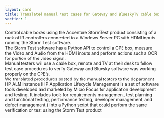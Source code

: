 ```yaml
---
layout: card
title: Translated manual test cases for Gateway and BlueskyTV cable boxes to Python scripts
section: 1
---
```

Control cable boxes using the Accenture StormTest product consisting of a rack of IR controllers connected to a Windows Server PC with HDMI inputs running the Storm Test software.  
The Storm Test software has a Python API to control a CPE box, measure the Video and Audio from the HDMI inputs and perform actions such a OCR for portion of the video signal.  
Manual testers will use a cable box, remote and TV at their desk to follow test case procedures to verify Gateway and Bluesky software was working properly on the CPE’s.  
We translated procedures posted by the manual testers to the department HP ALM instance (HP Application Lifecycle Management is a set of software tools developed and marketed by Micro Focus for application development and testing. It includes tools for requirements management, test planning and functional testing, performance testing, developer management, and defect management.) into a Python script that could perform the same verification or test using the Storm Test product.  